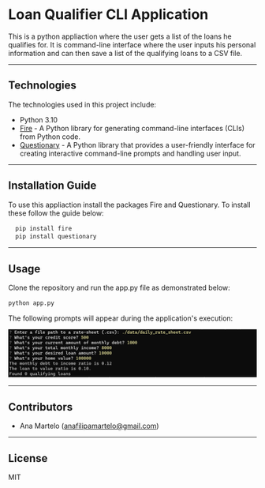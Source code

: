 # Loan Qualifier CLI Application

This is a python appliaction where the user gets a list of the loans he qualifies for. It is command-line interface where the user inputs his personal information and can then save a list of the qualifying loans to a CSV file. 


---

## Technologies

The technologies used in this project include:

   * Python 3.10
   * [Fire](https://github.com/google/python-fire) - A Python library for generating command-line interfaces (CLIs) from Python code.
   * [Questionary](https://github.com/tmbo/questionary) - A Python library that provides a user-friendly interface for creating interactive command-line prompts and handling user input.


---

## Installation Guide

To use this appliaction install the packages Fire and Questionary. To install these follow the guide below:

```python
  pip install fire
  pip install questionary
```

---

## Usage

Clone the repository and run the app.py file as demonstrated below:

```python
python app.py
```

 The following prompts will appear during the application's execution:

 ![Loan Qualifier Prompts](Images/loan_qualifier.png) 

---

## Contributors

* Ana Martelo (anafilipamartelo@gmail.com)

---

## License

MIT

